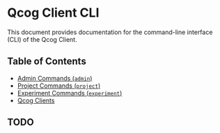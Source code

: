 # Qcog Client CLI

This document provides documentation for the command-line interface (CLI) of the Qcog Client.

## Table of Contents

- [Admin Commands (`admin`)](#admin-commands-admin)
- [Project Commands (`project`)](#project-commands-project)
- [Experiment Commands (`experiment`)](#experiment-commands-experiment)
- [Qcog Clients](#qcog-clients)

## TODO